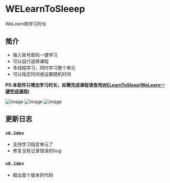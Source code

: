 # WELearnToSleeep
WeLearn刷学习时长
## 简介
* 输入账号密码一键学习
* 可以自行选择课程
* 多线程学习，同时学习整个单元
* 可以指定时间或设置随机时间

**PS:本软件只增加学习时长，如需完成课程请食用[WELearnToSleep(WeLearn一键完成课程)](https://github.com/Avenshy/WELearnToSleep)**

![image](https://raw.githubusercontent.com/Avenshy/WELearnToSleeep/master/preview1.png)
![image](https://raw.githubusercontent.com/Avenshy/WELearnToSleeep/master/preview2.png)
![image](https://raw.githubusercontent.com/Avenshy/WELearnToSleeep/master/preview3.png)


## 更新日志

### `v0.2dev`
* 支持学习指定单元了
* 修复没有记录错误的bug

### `v0.1dev`
* 敲出首个版本的代码
